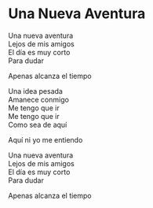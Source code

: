 # Una Nueva Aventura  

Una nueva aventura  
Lejos de mis amigos  
El día es muy corto  
Para dudar  

Apenas alcanza el tiempo  

Una idea pesada  
Amanece conmigo  
Me tengo que ir  
Me tengo que ir  
Como sea de aquí  

Aquí ni yo me entiendo  

Una nueva aventura  
Lejos de mis amigos  
El día es muy corto  
Para dudar  

Apenas alcanza el tiempo  
